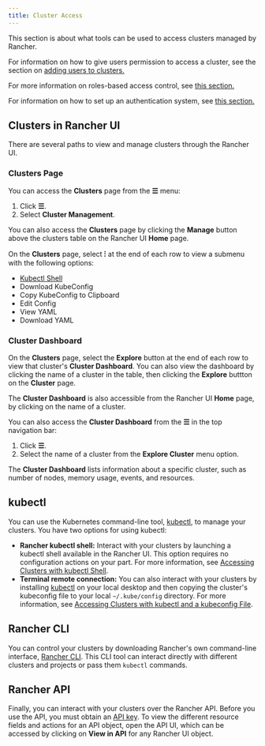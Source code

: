```yaml
---
title: Cluster Access
---
```


This section is about what tools can be used to access clusters managed by Rancher.

For information on how to give users permission to access a cluster, see the section on [adding users to clusters.](../how-to-guides/new-user-guides/manage-clusters/access-clusters/add-users-to-clusters.md)

For more information on roles-based access control, see [this section.](manage-role-based-access-control-rbac.md)

For information on how to set up an authentication system, see [this section.](authentication-config.md)

## Clusters in Rancher UI

There are several paths to view and manage clusters through the Rancher UI.

### Clusters Page

You can access the **Clusters** page from the **☰** menu:

1. Click **☰**.
1. Select **Cluster Management**.

You can also access the **Clusters** page by clicking the **Manage** button above the clusters table on the Rancher UI **Home** page.

On the **Clusters** page, select **⁝** at the end of each row to view a submenu with the following options:

* [Kubectl Shell](../how-to-guides/advanced-user-guides/manage-clusters/access-clusters/use-kubectl-and-kubeconfig.md)
* Download KubeConfig
* Copy KubeConfig to Clipboard
* Edit Config
* View YAML
* Download YAML 

### Cluster Dashboard

On the **Clusters** page, select the **Explore** button at the end of each row to view that cluster's **Cluster Dashboard**. You can also view the dashboard by clicking the name of a cluster in the table, then clicking the **Explore** buttton on the **Cluster** page.

The **Cluster Dashboard** is also accessible from the Rancher UI **Home** page, by clicking on the name of a cluster.

You can also access the **Cluster Dashboard** from the **☰** in the top navigation bar:

1. Click **☰**.
1. Select the name of a cluster from the **Explore Cluster** menu option.

The **Cluster Dashboard** lists information about a specific cluster, such as number of nodes, memory usage, events, and resources.

## kubectl

You can use the Kubernetes command-line tool, [kubectl](https://kubernetes.io/docs/reference/kubectl/overview/), to manage   your clusters. You have two options for using kubectl:

- **Rancher kubectl shell:** Interact with your clusters by launching a kubectl shell available in the Rancher UI. This option requires no configuration actions on your part. For more information, see [Accessing Clusters with kubectl Shell](../how-to-guides/new-user-guides/manage-clusters/access-clusters/use-kubectl-and-kubeconfig.md).
- **Terminal remote connection:** You can also interact with your clusters by installing [kubectl](https://kubernetes.io/docs/tasks/tools/install-kubectl/) on your local desktop and then copying the cluster's kubeconfig file to your local `~/.kube/config` directory. For more information, see [Accessing Clusters with kubectl and a kubeconfig File](../how-to-guides/new-user-guides/manage-clusters/access-clusters/use-kubectl-and-kubeconfig.md).

## Rancher CLI

You can control your clusters by downloading Rancher's own command-line interface, [Rancher CLI](cli-with-rancher.md). This CLI tool can interact directly with different clusters and projects or pass them `kubectl` commands.

## Rancher API

Finally, you can interact with your clusters over the Rancher API. Before you use the API, you must obtain an [API key](../reference-guides/user-settings/api-keys.md). To view the different resource fields and actions for an API object, open the API UI, which can be accessed by clicking on **View in API** for any Rancher UI object.
